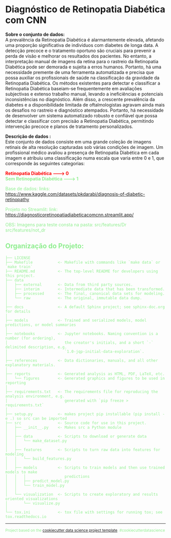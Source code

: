 Diagnóstico de Retinopatia Diabética com CNN
==============================

**Sobre o conjunto de dados:**\
A prevalência da Retinopatia Diabética é alarmantemente elevada, afetando uma proporção significativa de indivíduos com diabetes de longa data. A detecção precoce e o tratamento oportuno são cruciais para prevenir a perda de visão e melhorar os resultados dos pacientes. No entanto, a interpretação manual de imagens da retina para o rastreio da Retinopatia Diabética pode ser demorada e sujeita a erros humanos. Portanto, há uma necessidade premente de uma ferramenta automatizada e precisa que possa auxiliar os profissionais de saúde na classificação da gravidade da Retinopatia Diabética.
Os métodos existentes para detectar e classificar a Retinopatia Diabética baseiam-se frequentemente em avaliações subjectivas e extenso trabalho manual, levando a ineficiências e potenciais inconsistências no diagnóstico. Além disso, a crescente prevalência da diabetes e a disponibilidade limitada de oftalmologistas agravam ainda mais os desafios no rastreio e diagnóstico atempados. Portanto, há necessidade de desenvolver um sistema automatizado robusto e confiável que possa detectar e classificar com precisão a Retinopatia Diabética, permitindo intervenção precoce e planos de tratamento personalizados.

**Descrição de dados :**\
Este conjunto de dados consiste em uma grande coleção de imagens retinais de alta resolução capturadas sob várias condições de imagem. Um profissional médico avaliou a presença de Retinopatia Diabética em cada imagem e atribuiu uma classificação numa escala que varia entre 0 e 1, que corresponde às seguintes categorias:

<font color='red'> **Retinopatia Diabética ---> 0**\
<font color='lightgreen'> **Sem Retinopatia Diabética ---> 1**

Base de dados:
links: https://www.kaggle.com/datasets/pkdarabi/diagnosis-of-diabetic-retinopathy

Projeto no Streamlit:
link: https://diagnosticoretinopatiadiabeticacomcnn.streamlit.app/

OBS: Imagens para teste consta na pasta:
src/features/Dr
src/features/not_dr


Organização do Projeto:
------------

    ├── LICENSE
    ├── Makefile           <- Makefile with commands like `make data` or `make train`
    ├── README.md          <- The top-level README for developers using this project.
    ├── data
    │   ├── external       <- Data from third party sources.
    │   ├── interim        <- Intermediate data that has been transformed.
    │   ├── processed      <- The final, canonical data sets for modeling.
    │   └── raw            <- The original, immutable data dump.
    │
    ├── docs               <- A default Sphinx project; see sphinx-doc.org for details
    │
    ├── models             <- Trained and serialized models, model predictions, or model summaries
    │
    ├── notebooks          <- Jupyter notebooks. Naming convention is a number (for ordering),
    │                         the creator's initials, and a short `-` delimited description, e.g.
    │                         `1.0-jqp-initial-data-exploration`.
    │
    ├── references         <- Data dictionaries, manuals, and all other explanatory materials.
    │
    ├── reports            <- Generated analysis as HTML, PDF, LaTeX, etc.
    │   └── figures        <- Generated graphics and figures to be used in reporting
    │
    ├── requirements.txt   <- The requirements file for reproducing the analysis environment, e.g.
    │                         generated with `pip freeze > requirements.txt`
    │
    ├── setup.py           <- makes project pip installable (pip install -e .) so src can be imported
    ├── src                <- Source code for use in this project.
    │   ├── __init__.py    <- Makes src a Python module
    │   │
    │   ├── data           <- Scripts to download or generate data
    │   │   └── make_dataset.py
    │   │
    │   ├── features       <- Scripts to turn raw data into features for modeling
    │   │   └── build_features.py
    │   │
    │   ├── models         <- Scripts to train models and then use trained models to make
    │   │   │                 predictions
    │   │   ├── predict_model.py
    │   │   └── train_model.py
    │   │
    │   └── visualization  <- Scripts to create exploratory and results oriented visualizations
    │       └── visualize.py
    │
    └── tox.ini            <- tox file with settings for running tox; see tox.readthedocs.io


--------

<p><small>Project based on the <a target="_blank" href="https://drivendata.github.io/cookiecutter-data-science/">cookiecutter data science project template</a>. #cookiecutterdatascience</small></p>

